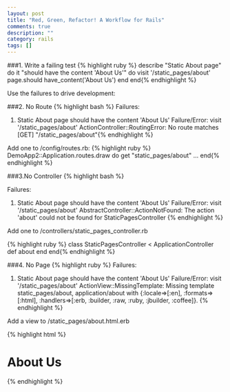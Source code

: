 ```yaml
---
layout: post
title: "Red, Green, Refactor! A Workflow for Rails"
comments: true
description: ""
category: rails
tags: []
---
```


###1. Write a failing test
{% highlight ruby %}
describe "Static About page" do
  it "should have the content 'About Us'" do
    visit '/static_pages/about'
    page.should have_content('About Us')
  end
end{% endhighlight %}

Use the failures to drive development:

###2. No Route
{% highlight bash %}
Failures:
  1) Static About page should have the content 'About Us'
     Failure/Error: visit '/static_pages/about'
     ActionController::RoutingError:
       No route matches [GET] "/static_pages/about"{% endhighlight %}

Add one to /config/routes.rb:
{% highlight ruby %}
DemoApp2::Application.routes.draw do
  get "static_pages/about"
  ...
end{% endhighlight %}

###3.No Controller
{% highlight bash %}

Failures:

  1) Static About page should have the content 'About Us'
     Failure/Error: visit '/static_pages/about'
     AbstractController::ActionNotFound:
       The action 'about' could not be found for StaticPagesController
{% endhighlight %}

Add one to /controllers/static_pages_controller.rb

{% highlight ruby %}
class StaticPagesController < ApplicationController
  def about
  end
end{% endhighlight %}

###4. No Page
{% highlight ruby %}
Failures:
  1) Static About page should have the content 'About Us'
     Failure/Error: visit '/static_pages/about'
     ActionView::MissingTemplate:
       Missing template static_pages/about, application/about with {:locale=>[:en], :formats=>[:html], :handlers=>[:erb, :builder, :raw, :ruby, :jbuilder, :coffee]}.
{% endhighlight %}

Add a view to /static_pages/about.html.erb

{% highlight html %}

<!DOCTYPE html>
  <body>
    <h1>About Us</h1>
  </body>
</html>{% endhighlight %}
